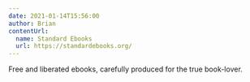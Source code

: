 ```yaml
---
date: 2021-01-14T15:56:00
author: Brian
contentUrl: 
  name: Standard Ebooks
  url: https://standardebooks.org/
---
```

Free and liberated ebooks, carefully produced for the true book-lover.